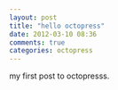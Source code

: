 ```yaml
---
layout: post
title: "hello octopress"
date: 2012-03-10 08:36
comments: true
categories: octopress 
---
```


my first post to octopresss.
